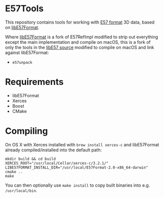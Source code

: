 # E57Tools

This repository contains tools for working with [E57 format](http://www.libe57.org/) 3D data, based on [libE57Format](https://github.com/asmaloney/libE57Format).

Where [libE57Format](https://github.com/asmaloney/libE57Format) is a fork of E57RefImpl modified to strip out everything except the main implementation and compile on macOS, this is a fork of only the tools in the [libE57 source](https://sourceforge.net/p/e57-3d-imgfmt/code/HEAD/tree/trunk/src/) modified to compile on macOS and link against libE57Format:

* `e57unpack`

# Requirements

* libE57Format
* Xerces
* Boost
* CMake

# Compiling

On OS X with Xerces installed with `brew install xerces-c` and libE57Format already compiled/installed into the default path:

    mkdir build && cd build
    XERCES_ROOT="/usr/local/Cellar/xerces-c/3.2.1/" LIBE57FORMAT_INSTALL_DIR="/usr/local/E57Format-2.0-x86_64-darwin" cmake ..
    make

You can then optionally use `make install` to copy built binaries into e.g. `/usr/local/bin`. 
